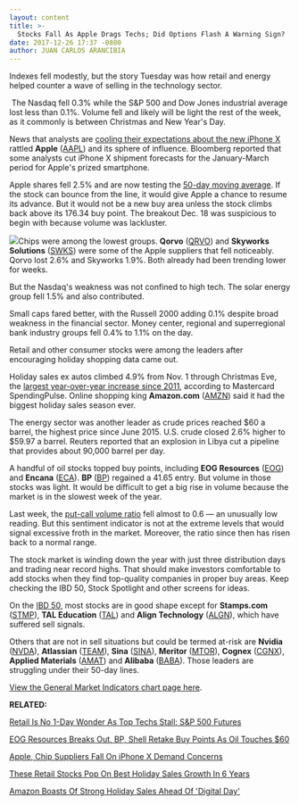 ```yaml
---
layout: content
title: >-
  Stocks Fall As Apple Drags Techs; Did Options Flash A Warning Sign?
date: 2017-12-26 17:37 -0800
author: JUAN CARLOS ARANCIBIA
---
```






Indexes fell modestly, but the story Tuesday was how retail and energy helped counter a wave of selling in the technology sector.




 The Nasdaq fell 0.3% while the S&P 500 and Dow Jones industrial average lost less than 0.1%. Volume fell and likely will be light the rest of the week, as it commonly is between Christmas and New Year's Day.


News that analysts are [cooling their expectations about the new iPhone X](https://www.investors.com/news/technology/click/apple-chip-suppliers-fall-on-iphone-x-demand-concerns/) rattled **Apple** ([AAPL](https://research.investors.com/quote.aspx?symbol=AAPL)) and its sphere of influence. Bloomberg reported that some analysts cut iPhone X shipment forecasts for the January-March period for Apple's prized smartphone.


Apple shares fell 2.5% and are now testing the [50-day moving average](http://www.investors.com/how-to-invest/investors-corner/50-day-moving-average/). If the stock can bounce from the line, it would give Apple a chance to resume its advance. But it would not be a new buy area unless the stock climbs back above its 176.34 buy point. The breakout Dec. 18 was suspicious to begin with because volume was lackluster.


![](https://www.investors.com/wp-content/uploads/2017/12/MP122617-254x300.png)Chips were among the lowest groups. **Qorvo** ([QRVO](https://research.investors.com/quote.aspx?symbol=QRVO)) and **Skyworks Solutions** ([SWKS](https://research.investors.com/quote.aspx?symbol=SWKS)) were some of the Apple suppliers that fell noticeably. Qorvo lost 2.6% and Skyworks 1.9%. Both already had been trending lower for weeks.


But the Nasdaq's weakness was not confined to high tech. The solar energy group fell 1.5% and also contributed.


Small caps fared better, with the Russell 2000 adding 0.1% despite broad weakness in the financial sector. Money center, regional and superregional bank industry groups fell 0.4% to 1.1% on the day.


Retail and other consumer stocks were among the leaders after encouraging holiday shopping data came out.


Holiday sales ex autos climbed 4.9% from Nov. 1 through Christmas Eve, the [largest year-over-year increase since 2011](https://www.investors.com/research/ibd-industry-themes/holiday-sales-see-best-growth-in-6-years-macys-kohls-retail-stocks-pop/), according to Mastercard SpendingPulse. Online shopping king **Amazon.com** ([AMZN](https://research.investors.com/quote.aspx?symbol=AMZN)) said it had the biggest holiday sales season ever.


The energy sector was another leader as crude prices reached $60 a barrel, the highest price since June 2015. U.S. crude closed 2.6% higher to $59.97 a barrel. Reuters reported that an explosion in Libya cut a pipeline that provides about 90,000 barrel per day.


A handful of oil stocks topped buy points, including **EOG Resources** ([EOG](https://research.investors.com/quote.aspx?symbol=EOG)) and **Encana** ([ECA](https://research.investors.com/quote.aspx?symbol=ECA)). **BP** ([BP](https://research.investors.com/quote.aspx?symbol=BP)) regained a 41.65 entry. But volume in those stocks was light. It would be difficult to get a big rise in volume because the market is in the slowest week of the year.


Last week, the [put-call volume ratio](https://research.investors.com/psychological-market-indicators/chart?type=putcall) fell almost to 0.6 — an unusually low reading. But this sentiment indicator is not at the extreme levels that would signal excessive froth in the market. Moreover, the ratio since then has risen back to a normal range.


The stock market is winding down the year with just three distribution days and trading near record highs. That should make investors comfortable to add stocks when they find top-quality companies in proper buy areas. Keep checking the IBD 50, Stock Spotlight and other screens for ideas.


On the [IBD 50](http://research.investors.com/stock-lists/ibd-50/), most stocks are in good shape except for **Stamps.com** ([STMP](https://research.investors.com/quote.aspx?symbol=STMP)), **TAL Education** ([TAL](https://research.investors.com/quote.aspx?symbol=TAL)) and **Align Technology** ([ALGN](https://research.investors.com/quote.aspx?symbol=ALGN)), which have suffered sell signals.


Others that are not in sell situations but could be termed at-risk are **Nvidia** ([NVDA](https://research.investors.com/quote.aspx?symbol=NVDA)), **Atlassian** ([TEAM](https://research.investors.com/quote.aspx?symbol=TEAM)), **Sina** ([SINA](https://research.investors.com/quote.aspx?symbol=SINA)), **Meritor** ([MTOR](https://research.investors.com/quote.aspx?symbol=MTOR)), **Cognex** ([CGNX](https://research.investors.com/quote.aspx?symbol=CGNX)), **Applied Materials** ([AMAT](https://research.investors.com/quote.aspx?symbol=AMAT)) and **Alibaba** ([BABA](https://research.investors.com/quote.aspx?symbol=BABA)). Those leaders are struggling under their 50-day lines.


[View the General Market Indicators chart page here](https://www.investors.com/wp-content/uploads/2017/12/IBD2612153231GMI.pdf).


**RELATED:**


[Retail Is No 1-Day Wonder As Top Techs Stall: S&P 500 Futures](https://www.investors.com/market-trend/stock-market-today/retail-is-no-1-day-wonder-as-apple-chips-fangs-stall-sp-500-futures/)


[EOG Resources Breaks Out, BP, Shell Retake Buy Points As Oil Touches $60](https://www.investors.com/news/eog-resources-breaks-out-bp-shell-look-to-retake-buy-points-as-oil-tests-60/)


[Apple, Chip Suppliers Fall On iPhone X Demand Concerns](https://www.investors.com/news/technology/click/apple-chip-suppliers-fall-on-iphone-x-demand-concerns/)


[These Retail Stocks Pop On Best Holiday Sales Growth In 6 Years](https://www.investors.com/research/ibd-industry-themes/holiday-sales-see-best-growth-in-6-years-macys-kohls-retail-stocks-pop/)


[Amazon Boasts Of Strong Holiday Sales Ahead Of 'Digital Day'](https://www.investors.com/news/technology/amazon-boasts-of-strong-holiday-sales-ahead-of-digital-day/)




